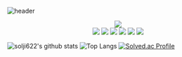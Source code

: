  ![header](https://capsule-render.vercel.app/api?type=Waving&color=gradient&height=200&section=header&text=HELLO%20WORLD!&fontSize=70&animation=fadeIn)

<div align="center">
<a href="https://www.instagram.com/2solees/" target="_blank"><img src="https://img.shields.io/badge/2solees-43B02A?style=flat&logo=Instagram&logoColor=white"/></a>
</div> 
 
 
<div align="center">
  <img src="https://img.shields.io/badge/Java-007396?style=flat&logo=OpenJDK&logoColor=white"/>
  <img src="https://img.shields.io/badge/-Python-3776AB?style=flat&logo=Python&logoColor=white"/>
  <img src="https://img.shields.io/badge/-HTML-E34F26?style=flat&logo=HTML5&logoColor=white"/>
  <img src="https://img.shields.io/badge/-CSS-1572B6?style=flat&logo=CSS3&logoColor=white"/>
 <img src="https://img.shields.io/badge/-Eclipse%20IDE-2C2255?style=flat&logo=Eclipse%20IDE&logoColor=white"/>
 <img src="https://img.shields.io/badge/-Visual%20Studio%20Code-007ACC?style=flat&logo=Visual%20Studio%20Code&logoColor=white"/>
</div> 

 ![solji622's github stats](https://github-readme-stats.vercel.app/api?username=solji622&show_icons=true)
 ![Top Langs](https://github-readme-stats.vercel.app/api/top-langs/?username=solji622&layout=compact)
 [![Solved.ac Profile](http://mazassumnida.wtf/api/v2/generate_badge?boj=solji0622)](https://solved.ac/solji0622/)

